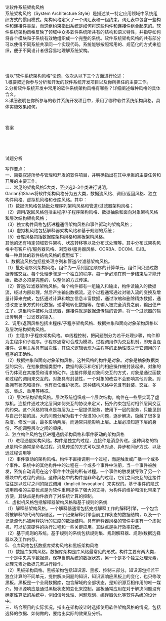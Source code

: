 <div class="detail lh2"><p>论软件系统架构风格<br/>系统架构风格（System Architecture Style）是描述某一特定应用领域中系统组织方式的惯用模式。架构风格定义了一个词汇表和一组约束，词汇表中包含一些构件和连接件类型，而这组约束指出系统是如何将这些构件和连接件组合起来的。软件系统架构风格反映了领域中众多软件系统所共有的结构和语义特性，并指导如何将各个模块和子系统有效地组织成一个完整的系统。软件系统架构风格的共有部分可以使得不同系统共享同一个实现代码，系统能够按照常用的、规范化的方式来组织，便于不同设计者很容易地理解系统架构。<br/></p><br/><br/><p> 请以“软件系统架构风格”论题，依次从以下三个方面进行论述：<br/>1.概要叙述你参与分析和开发的软件系统开发项目以及你所担任的主要工作。<br/>2.分析软件系统开发中常用的软件系统架构风格有哪些？详细阐述每种风格的具体含义。<br/>3.详细说明在你所参与的软件系统开发项目中，采用了哪种软件系统架构风格，具体实施效果如何。</p><br/><br/>答案<br/><p><br/></p><br/><br/>试题分析<br/><p>写作要点：<br/>一、简要叙述所参与管理和开发的软件项目，并明确指出在其中承担的主要任务和开展的主要工作。<br/>二、常见的架构风格5大类，至少选2-3个类进行说明。<br/>Garlan和Shaw将软件架构风格分为五大类，数据流风格、调用/返回风格、独立构件风格、虚拟机风格和仓库风格。其中：<br/>（1）数据流风格包括批处理序列架构风格和管道/过滤器架构风格；<br/>（2）调用/返回风格包括主程序/子程序架构风格、数据抽象和面向对象架构风格和层次结构架构风格；<br/>（3）独立构件风格包括进程通信架构风格和事件驱动的架构风格；<br/>（4）虚拟机风格包括解释器架构风格和基于规则的系统；<br/>（5）仓库风格包括数据库架构风格和黑板架构风格。<br/>其他的还有特定领域软件架构、状态转移等以及分布式处理等。其中分布式架构风格中有客户机/服务器风格、浏览器/服务器风格、CORBA、DCOM、EJB。<br/>每一种具体的软件结构风格的模型如下：<br/>1．数据流风格包括批处理序列和管道/过滤器架构风格。<br/>（1）批处理序列架构风格。组件为一系列固定顺序的计算单元，组件间只通过数据传递交互。每个处理步骤是一个独立的程序，每一步必须在前一步结束后才能开始，数据必须是完整的，以整体的方式传递。<br/>（2）管道/过滤器架构风格。每个构件都有一组输入和输出，构件读输入的数据流，经过内部处理，然后产生输出数据流。这个过程通常通过对输入流的变换及增量计算来完成，包括通过计算和增加信息丰富数据，通过浓缩和删除精炼数据，通过改变记录方式转化数据，递增地转化数据等。在输入被完全消费之前，输出便产生了。这里构件被称为过滤器，连接件就是数据流传输的管道，将一个过滤器的输出传到另一过滤器的输入。<br/>2．调用/返回风格包括主程序/子程序架构风格、数据抽象和面向对象架构风格以及层次结构架构风格。<br/>（1）主程序/子程序架构风格。单线程控制，把问题划分为若干处理步骤，构件即为主程序和子程序。子程序通常可合成为模块。过程调用作为交互机制，即充当连接件。调用关系具有层次性，其语义逻辑表现为主程序的正确性取决于它调用的子程序的正确性。<br/>（2）数据抽象和面向对象架构风格。这种风格的构件是对象。对象是抽象数据类型的实例。在抽象数据类型中，数据的表示和它们的相应操作被封装起来。对象的行为体现在其接受和请求的动作。连接件即是对象间交互的方式，对象是通过函数和过程的调用来交互的。对象具有封装性，一个对象的改变不会影响其他对象。对象拥有状态和操作，也有责任维护状态。这种结构风格中包含有封装、交互、多态、集成、重用等特征。<br/>（3）层次结构架构风格。层次系统组织成一个层次结构。构件在一些层实现了虚拟机。连接件通过决定层间如何交互的协议来定义，拓扑约束包括对相邻层间交互的约束。这个风格的特点是每层为上一层提供服务，使用下一层的服务，只能见到与自己邻接的层。大的问题分解为若干个渐进的小问题，逐步解决，隐藏了很多复杂度。修改一层，最多影响两层，而通常只能影响上层。上层必须知道下层的身份，不能调整层次之间的顺序。<br/>3．独立构件风格包括进程通信架构风格和事件驱动的架构风格<br/>（1）进程通信架构风格。构件是独立的过程，连接件是消息传递。这种风格的特点是构件通常是命名过程，消息传递的方式可以是点对点、异步和同步方式、以及远过程调用等<br/>（2）事件驱动的架构风格。构件不直接调用一个过程，而是触发或广播一个或多个事件。系统中的其他构件中的过程在一个或多个事件中注册，当一个事件被触发，系统自动调用在这个事件中注册的所有过程。一个事件的触发就导致了另一个模块中的过程的调用。这种风格中的构件是非命名的过程，它们之间交互的连接件往往是以过程之间的隐式调用（Implicit Invocation）来实现的。基于事件的隐式调用风格的主要优点是为软件重用提供了强大的支持，为构件的维护和演化带来了方便，其缺点是构件放弃了对系统计算的控制。<br/>4．虚拟机风格包括解释器架构风格和基于规则的系统<br/>（1）解释器架构风格。一个解释器通常包括完成解释工作的解释引擎，一个包含将被解释的代码的存储区，一个记录解释引擎当前工作状态的数据结构，以及一个记录源代码被解释执行的进度的数据结构。具有解释器风格的软件中含有一个虚拟机，可以仿真硬件的执行过程和一些关键应用。其缺点是执行效率较低。<br/>（2）基于规则的系统。基于规则的系统包括规则集、规则解释器、规则/数据选择器以及工作内存。<br/>5．仓库风格包括数据库架构风格和黑板架构风格<br/>（1）数据库架构风格。数据库架构是库风格最常见的形式。构件主要有两大类，一个是中央共享数据源，保存当前系统的数据状态，另一个是多个独立处理元素，处理元素对数据元素进行操作。<br/>（2）黑板架构风格。黑板架构包括知识源、黑板、控制三部分。知识源包括若干独立计算的不同单元，提供解决问题的知识，知识源响应黑板上的变化，也只修改黑板。黑板是一个全局数据库，包含解域的全部状态，是知识源互相作用的唯一媒介。知识源响应是通过黑板状态的变化来控制。黑板通常应用在对于解决问题没有确定性算法的系统中，例如信号处理、问题规划、编译器优化等软件系统的设计中。<br/>三、结合项目的实际状况，指出在架构设计时选择使用软件架构风格的情况，包括选择的依据、如何做的，要给出实际的效果及分析。<br/></p></div>